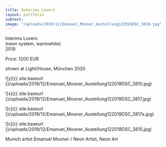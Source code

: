 ```yaml
---
title: Interims Lovers
layout: portfolio
subtext: 
image: "/uploads/2019/12/Emanuel_Mooner_Austellung122019DSC_3810.jpg"
---
```


Interims Lovers  
(neon system, warmwhite)  
2019

Price: 1200 EUR

shown at Light/House, München 2020

![y]({{ site.baseurl }}/uploads/2019/12/Emanuel_Mooner_Austellung122019DSC_3810.jpg)

![x]({{ site.baseurl }}/uploads/2019/12/Emanuel_Mooner_Austellung122019DSC_3817.jpg)

![c]({{ site.baseurl }}/uploads/2019/12/Emanuel_Mooner_Austellung122019DSC_3817a.jpg)

![c]({{ site.baseurl }}/uploads/2019/12/Emanuel_Mooner_Austellung122019DSC_3815.jpg)

Munich artist Emanuel Mooner / Neon Artist, Neon Art